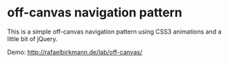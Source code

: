 # off-canvas navigation pattern

This is a simple off-canvas navigation pattern using CSS3 animations and a little bit of jQuery.

Demo: http://rafaelbirkmann.de/lab/off-canvas/